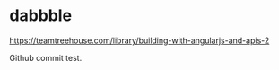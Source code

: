 # dabbble
https://teamtreehouse.com/library/building-with-angularjs-and-apis-2

Github commit test.

